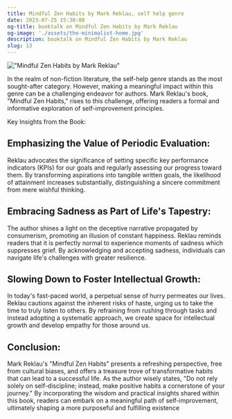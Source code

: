 ```yaml
---
title: Mindful Zen Habits by Mark Reklau, self help genre
date: 2023-07-25 15:30:00
og-title: booktalk on Mindful Zen Habits by Mark Reklau
og-image: './assets/the-minimalist-home.jpg'
description: booktalk on Mindful Zen Habits by Mark Reklau
slug: 13
---
```


!["Mindful Zen Habits by Mark Reklau"](./assets/mindful-zen-habits.webp)

In the realm of non-fiction literature, the self-help genre stands as the most sought-after category. However, making a meaningful impact within this genre can be a challenging endeavor for authors. Mark Reklau's book, "Mindful Zen Habits," rises to this challenge, offering readers a formal and informative exploration of self-improvement principles.

Key Insights from the Book:

## Emphasizing the Value of Periodic Evaluation:
Reklau advocates the significance of setting specific key performance indicators (KPIs) for our goals and regularly assessing our progress toward them. By transforming aspirations into tangible written goals, the likelihood of attainment increases substantially, distinguishing a sincere commitment from mere wishful thinking.

## Embracing Sadness as Part of Life's Tapestry:
The author shines a light on the deceptive narrative propagated by consumerism, promoting an illusion of constant happiness. Reklau reminds readers that it is perfectly normal to experience moments of sadness which suppresses grief. By acknowledging and accepting sadness, individuals can navigate life's challenges with greater resilience.

## Slowing Down to Foster Intellectual Growth:
In today's fast-paced world, a perpetual sense of hurry permeates our lives. Reklau cautions against the inherent risks of haste, urging us to take the time to truly listen to others. By refraining from rushing through tasks and instead adopting a systematic approach, we create space for intellectual growth and develop empathy for those around us.

## Conclusion:
Mark Reklau's "Mindful Zen Habits" presents a refreshing perspective, free from cultural biases, and offers a treasure trove of transformative habits that can lead to a successful life. As the author wisely states, "Do not rely solely on self-discipline; instead, make positive habits a cornerstone of your journey." By incorporating the wisdom and practical insights shared within this book, readers can embark on a meaningful path of self-improvement, ultimately shaping a more purposeful and fulfilling existence